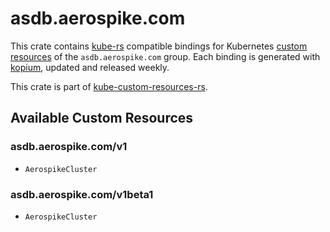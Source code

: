 <!--
SPDX-FileCopyrightText: The kube-custom-resources-rs Authors
SPDX-License-Identifier: 0BSD
 -->

# asdb.aerospike.com

This crate contains [kube-rs](https://kube.rs/) compatible bindings for Kubernetes [custom resources](https://kubernetes.io/docs/tasks/extend-kubernetes/custom-resources/custom-resource-definitions/) of the `asdb.aerospike.com` group. Each binding is generated with [kopium](https://github.com/kube-rs/kopium), updated and released weekly.

This crate is part of [kube-custom-resources-rs](https://github.com/metio/kube-custom-resources-rs).

## Available Custom Resources

### asdb.aerospike.com/v1
- `AerospikeCluster`
### asdb.aerospike.com/v1beta1
- `AerospikeCluster`
